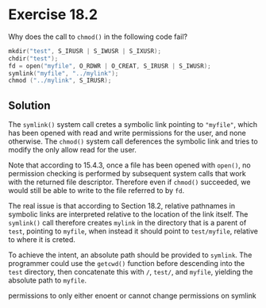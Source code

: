 # Exercise 18.2

Why does the call to `chmod()` in the following code fail?

```c
mkdir("test", S_IRUSR | S_IWUSR | S_IXUSR);
chdir("test");
fd = open("myfile", O_RDWR | O_CREAT, S_IRUSR | S_IWUSR);
symlink("myfile", "../mylink");
chmod ("../mylink", S_IRUSR);
```

## Solution

The `symlink()` system call cretes a symbolic link pointing to `"myfile"`, which
has been opened with read and write permissions for the user, and none otherwise.
The `chmod()` system call deferences the symbolic link and tries to modify the
only allow read for the user.

Note that according to 15.4.3, once a file has been opened with `open()`, no permission
checking is performed by subsequent system calls that work with the returned file
descriptor. Therefore even if `chmod()` succeeded, we would still be able to write to
the file referred to by `fd`.

The real issue is that according to Section 18.2, relative pathnames in symbolic links
are interpreted relative to the location of the link itself. The `symlink()` call therefore
creates `mylink` in the directory that is a parent of `test`, pointing to `myfile`, when
instead it should point to `test/myfile`, relative to where it is creted.

To achieve the intent, an absolute path should be provided to `symlink`. The programmer
could use the `getcwd()` function before descending into the `test` directory, then
concatenate this with `/`, `test/`, and `myfile`, yielding the absolute path to `myfile`.



permissions to only either enoent or cannot change permissions on symlink
